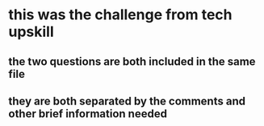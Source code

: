 # this was the challenge from tech upskill

## the two questions are both included in the same file

## they are both separated by the comments and other brief information needed

